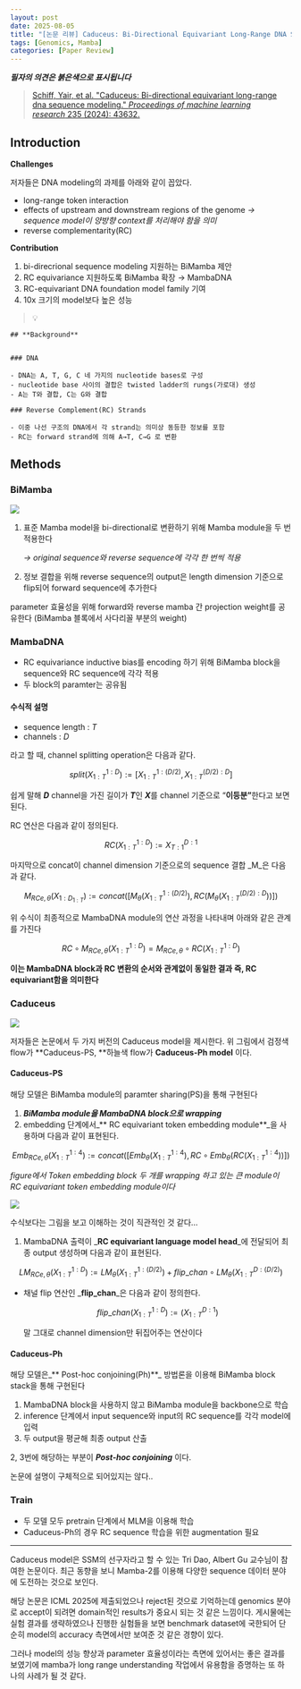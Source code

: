 ```yaml
---
layout: post
date: 2025-08-05
title: "[논문 리뷰] Caduceus: Bi-Directional Equivariant Long-Range DNA Sequence Modeling"
tags: [Genomics, Mamba]
categories: [Paper Review]
---
```


<span class="notion-red">_**필자의 의견은 붉은색으로 표시됩니다**_</span>


> [Schiff, Yair, et al. "Caduceus: Bi-directional equivariant long-range dna sequence modeling." ](https://pmc.ncbi.nlm.nih.gov/articles/PMC12189541/)[_Proceedings of machine learning research_](https://pmc.ncbi.nlm.nih.gov/articles/PMC12189541/)[ 235 (2024): 43632.](https://pmc.ncbi.nlm.nih.gov/articles/PMC12189541/)



## Introduction


**Challenges**


저자들은 DNA modeling의 과제를 아래와 같이 꼽았다.

- long-range token interaction
- effects of upstream and downstream regions of the genome 
_→ sequence model이 양방향 context를 처리해야 함을 의미_
- reverse complementarity(RC)

**Contribution**

1. bi-direcrional sequence modeling 지원하는 BiMamba 제안
1. RC equivariance 지원하도록 BiMamba 확장 → MambaDNA
1. RC-equivariant DNA foundation model family 기여
1. 10x 크기의 model보다 높은 성능

> 💡 


	## **Background**


	### DNA

	- DNA는 A, T, G, C 네 가지의 nucleotide bases로 구성
	- nucleotide base 사이의 결합은 twisted ladder의 rungs(가로대) 생성
	- A는 T와 결합, C는 G와 결합

	### Reverse Complement(RC) Strands

	- 이중 나선 구조의 DNA에서 각 strand는 의미상 동등한 정보를 포함
	- RC는 forward strand에 의해 A→T, C→G 로 변환


## Methods



### BiMamba


![](https://prod-files-secure.s3.us-west-2.amazonaws.com/542b861c-36a8-4051-84e5-8804b6728dba/2c247d59-7815-4980-99f0-8f0d21f445a7/image.png?X-Amz-Algorithm=AWS4-HMAC-SHA256&X-Amz-Content-Sha256=UNSIGNED-PAYLOAD&X-Amz-Credential=ASIAZI2LB466YOTRGKFA%2F20250913%2Fus-west-2%2Fs3%2Faws4_request&X-Amz-Date=20250913T003436Z&X-Amz-Expires=3600&X-Amz-Security-Token=IQoJb3JpZ2luX2VjEMD%2F%2F%2F%2F%2F%2F%2F%2F%2F%2FwEaCXVzLXdlc3QtMiJGMEQCIHCJTNxRmLKShXWKMhWfPToyUrgwgX5tz39yA4HRI52OAiAIt6j5ERWglE%2B4fn%2BEHsBZY0ML2%2FYnmxLBKkRjQly4wCr%2FAwg5EAAaDDYzNzQyMzE4MzgwNSIMino2gl%2BZOCq4rYN6KtwD9%2FVc0SxNonRF5%2BypstJCKLdQO5apsqKv%2FCvPSjjK5ifwuJrWH3nnDXfIlh%2F2drChpbqATev0JChoh8GkJUT4gBUotxvBXY1MDhSv7Sq9qOaLi%2FnWe1UauSS2VPj%2Br1rg5qmJPTgaTycP8vaN%2FoRiPTW7CJkk37gpd%2BHpmNORjHAA2gMfJARJXh4mkx%2FcYvY59g6gITvMrN6c%2BuYwu7Y%2Bmhrh75mh9YAqMy8LNMDbSHfBkg5gFRhFhWNwlRI3jpVWUqtRCK79Psdyz7J8gJ96nNnRQgdU1FrPEG4QYj4MNgV2msxbQ98tPdtuFdkiSboqNYjgf%2BcRCYcXb0Sxj4PdLDlcsPhayLFdi0th5DY81JHeOfBoWJUFS0ljTQtWcshn1brcjbl1d3hR2vO0%2FQ2tj%2BePM2Qqu5WRzLeBf5YkL7c0kA5brDnkfpNfTZ%2FPF6A1EnvShhE2Wks%2BkaYP4TE45%2Fyb%2B3Lqqo57sTMkHztI%2BtmXv3JkENQVM%2B8MuaVsuB29edQUH54kTmKUe18Jbrwkzc2KKm7%2BKue7qqrjt0uRfOnzvvddp8IFZQoI9joO4Jv%2B0dMGaJVxjm%2BQNelhdWKvXdqSQOConjctgm%2B6lMdPPZRjSga1Rrwkb2ISSwMwm%2BSSxgY6pgFy1UfIFoQSYDcZdPx96xIztx5k1FwNQvoG2Brr2pyOvcLYVU1gbLH20znQRIA5QcN7i24PaJOSe8e7DJjHcplO0YBI3Z41goG7j6yRcPgq6xN81dWg7HIresr7onOC1%2Bi4RYflWPhJnHq7j%2FJ77Ju7xAJ0cpwQ0Yn0XAHlzQOknBBMrY2qOF2BvH7eyNp62IYaLm%2B9vmynzbl7NTAj1gp8jTKSoP5O&X-Amz-Signature=14dff0aa2e8f31b1d61a1419cfac31a05191bbc1b9b50b76bda3479e3ce15167&X-Amz-SignedHeaders=host&x-amz-checksum-mode=ENABLED&x-id=GetObject)

1. 표준 Mamba model을 bi-directional로 변환하기 위해 Mamba module을 두 번 적용한다

	_→ original sequence와 reverse sequence에 각각 한 번씩 적용_

1. 정보 결합을 위해 reverse sequence의 output은 length dimension 기준으로 flip되어 forward sequence에 추가한다

parameter 효율성을 위해 forward와 reverse mamba 간 projection weight를 공유한다 (BiMamba 블록에서 사다리꼴 부분의 weight)



### MambaDNA

- RC equivariance inductive bias를 encoding 하기 위해 BiMamba block을 sequence와 RC sequence에 각각 적용
- 두 block의 paramter는 공유됨


#### 수식적 설명

- sequence length : _T_
- channels : _D_

라고 할 때,  channel splitting operation은 다음과 같다.


$$
split(X^{1:D}_{1:T}):=[X^{1:(D/2)}_{1:T},X^{(D/2):D}_{1:T}]
$$


<span class="notion-red">쉽게 말해 </span><span class="notion-red">_**D**_</span><span class="notion-red"> channel을 가진 길이가 </span><span class="notion-red">_**T**_</span><span class="notion-red">인 </span><span class="notion-red">_**X**_</span><span class="notion-red">를 channel 기준으로 “</span><span class="notion-red">**이등분”**</span><span class="notion-red">한다고 보면 된다.</span>


RC 연산은 다음과 같이 정의된다.


$$
RC(X^{1:D}_{1:T}):=X^{D:1}_{T:1}
$$


마지막으로 concat이 channel dimension 기준으로의 sequence 결합 _M_은 다음과 같다.


$$
M_{RCe,\theta}(X_{1:D_{1:T}}):=concat([M_{\theta}(X^{1:(D/2)}_{1:T}),RC(M_{\theta}(X^{(D/2):D}_{1:T}))])
$$


위 수식이 최종적으로 MambaDNA module의 연산 과정을 나타내며 아래와 같은 관계를 가진다


$$
RC\circ M_{RCe,\theta}(X^{1:D}_{1:T}) = M_{RCe,\theta} \circ RC(X^{1:D}_{1:T})
$$


**이는 MambaDNA block과 RC 변환의 순서와 관계없이 동일한 결과 즉, RC equivariant함을 의미한다**



### Caduceus


![](https://prod-files-secure.s3.us-west-2.amazonaws.com/542b861c-36a8-4051-84e5-8804b6728dba/f94a60d7-8145-473b-aef9-7c68d3ec604a/image.png?X-Amz-Algorithm=AWS4-HMAC-SHA256&X-Amz-Content-Sha256=UNSIGNED-PAYLOAD&X-Amz-Credential=ASIAZI2LB466YOTRGKFA%2F20250913%2Fus-west-2%2Fs3%2Faws4_request&X-Amz-Date=20250913T003436Z&X-Amz-Expires=3600&X-Amz-Security-Token=IQoJb3JpZ2luX2VjEMD%2F%2F%2F%2F%2F%2F%2F%2F%2F%2FwEaCXVzLXdlc3QtMiJGMEQCIHCJTNxRmLKShXWKMhWfPToyUrgwgX5tz39yA4HRI52OAiAIt6j5ERWglE%2B4fn%2BEHsBZY0ML2%2FYnmxLBKkRjQly4wCr%2FAwg5EAAaDDYzNzQyMzE4MzgwNSIMino2gl%2BZOCq4rYN6KtwD9%2FVc0SxNonRF5%2BypstJCKLdQO5apsqKv%2FCvPSjjK5ifwuJrWH3nnDXfIlh%2F2drChpbqATev0JChoh8GkJUT4gBUotxvBXY1MDhSv7Sq9qOaLi%2FnWe1UauSS2VPj%2Br1rg5qmJPTgaTycP8vaN%2FoRiPTW7CJkk37gpd%2BHpmNORjHAA2gMfJARJXh4mkx%2FcYvY59g6gITvMrN6c%2BuYwu7Y%2Bmhrh75mh9YAqMy8LNMDbSHfBkg5gFRhFhWNwlRI3jpVWUqtRCK79Psdyz7J8gJ96nNnRQgdU1FrPEG4QYj4MNgV2msxbQ98tPdtuFdkiSboqNYjgf%2BcRCYcXb0Sxj4PdLDlcsPhayLFdi0th5DY81JHeOfBoWJUFS0ljTQtWcshn1brcjbl1d3hR2vO0%2FQ2tj%2BePM2Qqu5WRzLeBf5YkL7c0kA5brDnkfpNfTZ%2FPF6A1EnvShhE2Wks%2BkaYP4TE45%2Fyb%2B3Lqqo57sTMkHztI%2BtmXv3JkENQVM%2B8MuaVsuB29edQUH54kTmKUe18Jbrwkzc2KKm7%2BKue7qqrjt0uRfOnzvvddp8IFZQoI9joO4Jv%2B0dMGaJVxjm%2BQNelhdWKvXdqSQOConjctgm%2B6lMdPPZRjSga1Rrwkb2ISSwMwm%2BSSxgY6pgFy1UfIFoQSYDcZdPx96xIztx5k1FwNQvoG2Brr2pyOvcLYVU1gbLH20znQRIA5QcN7i24PaJOSe8e7DJjHcplO0YBI3Z41goG7j6yRcPgq6xN81dWg7HIresr7onOC1%2Bi4RYflWPhJnHq7j%2FJ77Ju7xAJ0cpwQ0Yn0XAHlzQOknBBMrY2qOF2BvH7eyNp62IYaLm%2B9vmynzbl7NTAj1gp8jTKSoP5O&X-Amz-Signature=2902316812f0f4471e898f899c86641d4f415409bfb5b7cf1ee0937e7a46f025&X-Amz-SignedHeaders=host&x-amz-checksum-mode=ENABLED&x-id=GetObject)


저자들은 논문에서 두 가지 버전의 Caduceus model을 제시한다. 위 그림에서 검정색 flow가 **Caduceus-PS, **하늘색 flow가 **Caduceus-Ph model** 이다.



#### Caduceus-PS


해당 모델은 BiMamba module의 paramter sharing(PS)을 통해 구현된다

1. _**BiMamba module을 MambaDNA block으로 wrapping**_
1. embedding 단계에서_** RC equivariant token embedding module**_을 사용하며 다음과 같이 표현된다.

$$
Emb_{RCe,\theta}(X^{1:4}_{1:T}):=concat([Emb_{\theta}(X^{1:4}_{1:T}),RC \circ Emb_{\theta}(RC(X^{1:4}_{1:T}))])
$$


_figure에서 Token embedding block 두 개를 wrapping 하고 있는 큰 module이 RC equivariant token embedding module이다_


![](https://prod-files-secure.s3.us-west-2.amazonaws.com/542b861c-36a8-4051-84e5-8804b6728dba/b175e4da-71eb-4e91-8c23-a06dabe673c9/image.png?X-Amz-Algorithm=AWS4-HMAC-SHA256&X-Amz-Content-Sha256=UNSIGNED-PAYLOAD&X-Amz-Credential=ASIAZI2LB466YOTRGKFA%2F20250913%2Fus-west-2%2Fs3%2Faws4_request&X-Amz-Date=20250913T003436Z&X-Amz-Expires=3600&X-Amz-Security-Token=IQoJb3JpZ2luX2VjEMD%2F%2F%2F%2F%2F%2F%2F%2F%2F%2FwEaCXVzLXdlc3QtMiJGMEQCIHCJTNxRmLKShXWKMhWfPToyUrgwgX5tz39yA4HRI52OAiAIt6j5ERWglE%2B4fn%2BEHsBZY0ML2%2FYnmxLBKkRjQly4wCr%2FAwg5EAAaDDYzNzQyMzE4MzgwNSIMino2gl%2BZOCq4rYN6KtwD9%2FVc0SxNonRF5%2BypstJCKLdQO5apsqKv%2FCvPSjjK5ifwuJrWH3nnDXfIlh%2F2drChpbqATev0JChoh8GkJUT4gBUotxvBXY1MDhSv7Sq9qOaLi%2FnWe1UauSS2VPj%2Br1rg5qmJPTgaTycP8vaN%2FoRiPTW7CJkk37gpd%2BHpmNORjHAA2gMfJARJXh4mkx%2FcYvY59g6gITvMrN6c%2BuYwu7Y%2Bmhrh75mh9YAqMy8LNMDbSHfBkg5gFRhFhWNwlRI3jpVWUqtRCK79Psdyz7J8gJ96nNnRQgdU1FrPEG4QYj4MNgV2msxbQ98tPdtuFdkiSboqNYjgf%2BcRCYcXb0Sxj4PdLDlcsPhayLFdi0th5DY81JHeOfBoWJUFS0ljTQtWcshn1brcjbl1d3hR2vO0%2FQ2tj%2BePM2Qqu5WRzLeBf5YkL7c0kA5brDnkfpNfTZ%2FPF6A1EnvShhE2Wks%2BkaYP4TE45%2Fyb%2B3Lqqo57sTMkHztI%2BtmXv3JkENQVM%2B8MuaVsuB29edQUH54kTmKUe18Jbrwkzc2KKm7%2BKue7qqrjt0uRfOnzvvddp8IFZQoI9joO4Jv%2B0dMGaJVxjm%2BQNelhdWKvXdqSQOConjctgm%2B6lMdPPZRjSga1Rrwkb2ISSwMwm%2BSSxgY6pgFy1UfIFoQSYDcZdPx96xIztx5k1FwNQvoG2Brr2pyOvcLYVU1gbLH20znQRIA5QcN7i24PaJOSe8e7DJjHcplO0YBI3Z41goG7j6yRcPgq6xN81dWg7HIresr7onOC1%2Bi4RYflWPhJnHq7j%2FJ77Ju7xAJ0cpwQ0Yn0XAHlzQOknBBMrY2qOF2BvH7eyNp62IYaLm%2B9vmynzbl7NTAj1gp8jTKSoP5O&X-Amz-Signature=f0223ddd8c14697fc7199ed70f98e28b4f9a3fd84070e193e12d578c32ee7d6f&X-Amz-SignedHeaders=host&x-amz-checksum-mode=ENABLED&x-id=GetObject)


<span class="notion-red">수식보다는 그림을 보고 이해하는 것이 직관적인 것 같다…</span>

1. MambaDNA 출력이 _**RC equivariant language model head**_에 전달되어 최종 output 생성하며 다음과 같이 표현된다.

$$
LM_{RCe,\theta}(X^{1:D}_{1:T}):= LM_{\theta}(X^{1:(D/2)}_{1:T})+flip\_chan\circ LM_{\theta}(X^{D:(D/2)}_{1:T})
$$

- 채널 flip 연산인 _**flip\_chan**_은 다음과 같이 정의한다.

	$$
	flip\_chan(X^{1:D}_{1:T}):=(X^{D:1}_{1:T})
	$$


	말 그대로 channel dimension만 뒤집어주는 연산이다



#### Caduceus-Ph


해당 모델은_** Post-hoc conjoining(Ph)**_ 방법론을 이용해 BiMamba block stack을 통해 구현된다

1. MambaDNA block을 사용하지 않고 BiMamba module을 backbone으로 학습
1. inference 단계에서 input sequence와 input의 RC sequence를 각각 model에 입력
1. 두 output을 평균해 최종 output 산출

2, 3번에 해당하는 부분이 _**Post-hoc conjoining**_ 이다.


<span class="notion-red">논문에 설명이 구체적으로 되어있지는 않다..</span>



### Train

- 두 모델 모두 pretrain 단계에서 MLM을 이용해 학습
- Caduceus-Ph의 경우 RC sequence 학습을 위한 augmentation 필요

---


<span class="notion-red">Caduceus model은 SSM의 선구자라고 할 수 있는 Tri Dao, Albert Gu 교수님이 참여한 논문이다. 최근 동향을 보니 Mamba-2를 이용해 다양한 sequence 데이터 분야에 도전하는 것으로 보인다.</span>


<span class="notion-red">해당 논문은 ICML 2025에 제출되었으나 reject된 것으로 기억하는데 genomics 분야로 accept이 되려면 domain적인 results가 중요시 되는 것 같은 느낌이다. 게시물에는 실험 결과를 생략하였으나 진행한 실험들을 보면 benchmark dataset에 국한되어 단순히 model의 accuracy 측면에서만 보여준 것 같은 경향이 있다.</span>


<span class="notion-red">그러나 model의 성능 향상과 parameter 효율성이라는 측면에 있어서는 좋은 결과를 보였기에 mamba가 long range understanding 작업에서 유용함을 증명하는 또 하나의 사례가 될 것 같다.</span>


